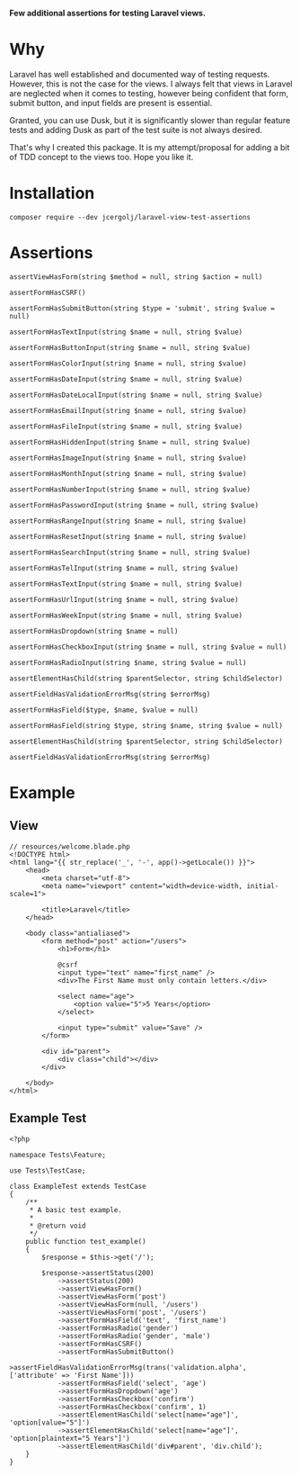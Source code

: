 **Few additional assertions for testing Laravel views.**

# Why

Laravel has well established and documented way of testing requests. However, this is not the case for the views. I always felt that views in Laravel are neglected when it comes to testing, however being confident that form, submit button, and input fields are present is essential.

Granted, you can use Dusk, but it is significantly slower than regular feature tests and adding Dusk as part of the test suite is not always desired.

That's why I created this package. It is my attempt/proposal for adding a bit of TDD concept to the views too. Hope you like it.

# Installation
`composer require --dev jcergolj/laravel-view-test-assertions`

# Assertions
`assertViewHasForm(string $method = null, string $action = null)`

`assertFormHasCSRF()`

`assertFormHasSubmitButton(string $type = 'submit', string $value = null)`

`assertFormHasTextInput(string $name = null, string $value)`

`assertFormHasButtonInput(string $name = null, string $value)`

`assertFormHasColorInput(string $name = null, string $value)`

`assertFormHasDateInput(string $name = null, string $value)`

`assertFormHasDateLocalInput(string $name = null, string $value)`

`assertFormHasEmailInput(string $name = null, string $value)`

`assertFormHasFileInput(string $name = null, string $value)`

`assertFormHasHiddenInput(string $name = null, string $value)`

`assertFormHasImageInput(string $name = null, string $value)`

`assertFormHasMonthInput(string $name = null, string $value)`

`assertFormHasNumberInput(string $name = null, string $value)`

`assertFormHasPasswordInput(string $name = null, string $value)`

`assertFormHasRangeInput(string $name = null, string $value)`

`assertFormHasResetInput(string $name = null, string $value)`

`assertFormHasSearchInput(string $name = null, string $value)`

`assertFormHasTelInput(string $name = null, string $value)`

`assertFormHasTextInput(string $name = null, string $value)`

`assertFormHasUrlInput(string $name = null, string $value)`

`assertFormHasWeekInput(string $name = null, string $value)`

`assertFormHasDropdown(string $name = null)`

`assertFormHasCheckboxInput(string $name = null, string $value = null)`

`assertFormHasRadioInput(string $name, string $value = null)`

`assertElementHasChild(string $parentSelector, string $childSelector)`

`assertFieldHasValidationErrorMsg(string $errorMsg)`

`assertFormHasField($type, $name, $value = null)`

`assertFormHasField(string $type, string $name, string $value = null)`

`assertElementHasChild(string $parentSelector, string $childSelector)`

`assertFieldHasValidationErrorMsg(string $errorMsg)`

# Example

## View
```
// resources/welcome.blade.php
<!DOCTYPE html>
<html lang="{{ str_replace('_', '-', app()->getLocale()) }}">
    <head>
        <meta charset="utf-8">
        <meta name="viewport" content="width=device-width, initial-scale=1">

        <title>Laravel</title>
    </head>

    <body class="antialiased">
        <form method="post" action="/users">
            <h1>Form</h1>

            @csrf
            <input type="text" name="first_name" />
            <div>The First Name must only contain letters.</div>

            <select name="age">
                <option value="5">5 Years</option>
            </select>

            <input type="submit" value="Save" />
        </form>

        <div id="parent">
            <div class="child"></div>
        </div>

    </body>
</html>
```

## Example Test
```
<?php

namespace Tests\Feature;

use Tests\TestCase;

class ExampleTest extends TestCase
{
    /**
     * A basic test example.
     *
     * @return void
     */
    public function test_example()
    {
        $response = $this->get('/');

        $response->assertStatus(200)
            ->assertStatus(200)
            ->assertViewHasForm()
            ->assertViewHasForm('post')
            ->assertViewHasForm(null, '/users')
            ->assertViewHasForm('post', '/users')
            ->assertFormHasField('text', 'first_name')
            ->assertFormHasRadio('gender')
            ->assertFormHasRadio('gender', 'male')
            ->assertFormHasCSRF()
            ->assertFormHasSubmitButton()
            ->assertFieldHasValidationErrorMsg(trans('validation.alpha', ['attribute' => 'First Name']))
            ->assertFormHasField('select', 'age')
            ->assertFormHasDropdown('age')
            ->assertFormHasCheckbox('confirm')
            ->assertFormHasCheckbox('confirm', 1)
            ->assertElementHasChild('select[name="age"]', 'option[value="5"]')
            ->assertElementHasChild('select[name="age"]', 'option[plaintext="5 Years"]')
            ->assertElementHasChild('div#parent', 'div.child');
    }
}
```
